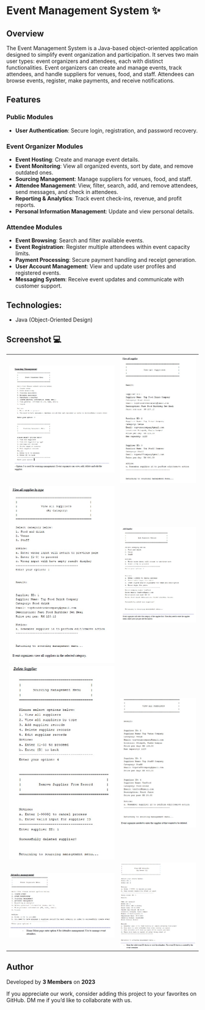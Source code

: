 # Event Management System ✨
 
## Overview

The Event Management System is a Java-based object-oriented application designed to simplify event organization and participation. It serves two main user types: event organizers and attendees, each with distinct functionalities. Event organizers can create and manage events, track attendees, and handle suppliers for venues, food, and staff. Attendees can browse events, register, make payments, and receive notifications. 


## Features
### Public Modules
- **User Authentication**: Secure login, registration, and password recovery.

### Event Organizer Modules
- **Event Hosting**: Create and manage event details.
- **Event Monitoring**: View all organized events, sort by date, and remove outdated ones.
- **Sourcing Management**: Manage suppliers for venues, food, and staff.
- **Attendee Management**: View, filter, search, add, and remove attendees, send messages, and check in attendees.
- **Reporting & Analytics**: Track event check-ins, revenue, and profit reports.
- **Personal Information Management**: Update and view personal details.

### Attendee Modules
- **Event Browsing**: Search and filter available events.
- **Event Registration**: Register multiple attendees within event capacity limits.
- **Payment Processing**: Secure payment handling and receipt generation.
- **User Account Management**: View and update user profiles and registered events.
- **Messaging System**: Receive event updates and communicate with customer support.
  

## Technologies:
- Java (Object-Oriented Design)

## Screenshot 💻
<table>
   <tr>
    <td><img src="https://github.com/lim747vincent/Event-Management-System/blob/main/images/1.jpg?raw=true"></td>
    <td><img src="https://github.com/lim747vincent/Event-Management-System/blob/main/images/2.jpg?raw=true"></td>
   </tr>
   <tr>
    <td><img src="https://github.com/lim747vincent/Event-Management-System/blob/main/images/3.jpg?raw=true"></td>
    <td><img src="https://github.com/lim747vincent/Event-Management-System/blob/main/images/4.jpg?raw=true"></td>
   </tr>
   <tr>
    <td><img src="https://github.com/lim747vincent/Event-Management-System/blob/main/images/5.jpg?raw=true"></td>
    <td><img src="https://github.com/lim747vincent/Event-Management-System/blob/main/images/6.jpg?raw=true"></td>
   </tr>
   <tr>
    <td><img src="https://github.com/lim747vincent/Event-Management-System/blob/main/images/7.jpg?raw=true"></td>
    <td><img src="https://github.com/lim747vincent/Event-Management-System/blob/main/images/8.jpg?raw=true"></td>
   </tr>
</table>

## Author

Developed by **3 Members** on **2023**

If you appreciate our work, consider adding this project to your favorites on GitHub. DM me if you’d like to collaborate with us.
